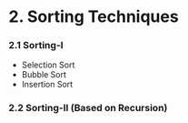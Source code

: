 # 2. Sorting Techniques

### 2.1 Sorting-I

- Selection Sort
- Bubble Sort
- Insertion Sort

### 2.2 Sorting-II (Based on Recursion)

